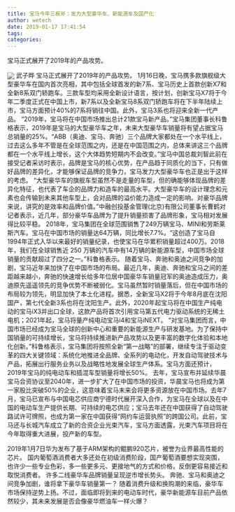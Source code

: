 ```yaml
---
title: 宝马今年三板斧：发力大型豪华车、新能源车及国产化
author: wetech
date: 2019-01-17 17:41:54
tags: 
categories: 
---
```

宝马正式展开了2019年的产品攻势。
<!-- more -->
<img align="center" border="0" src="https://imgcdn.yicai.com/uppics/images/2019/01/a43c427fddb92056edcffeab60174786.jpg" />
武子晔
宝马正式展开了2019年的产品攻势。
1月16日晚，宝马携多款旗舰级大型豪华车在国内首次亮相，其中包括全球首发的新7系、宝马历史上首款创新X7和全新8系双门轿跑车。三款车型均采用全新设计语言，按计划，创新宝马X7将于今年二季度正式在中国上市，新7系以及全新宝马8系双门轿跑车将在下半年陆续上市，宝马方面预计40%的7系将销往中国。此外，宝马3系也将迎来全新一代产品。
“2019年，宝马将在中国市场推出总计21款宝马新产品。”宝马集团董事长科鲁格表示，2019年是宝马的大型豪华车之年，未来大型豪华车销量将有望占据宝马总销量的25%。“ABB（奥迪、宝马、奔驰）三个品牌大家都处在一个水平线上，过去这么多年不管是在全球范围之内，还是在中国范围之内，总体来讲这三个品牌都在一个水平线上增长，这个大体趋势短期内不会改变。”宝马中国总裁刘智此前在接受记者采访时表示，品牌是宝马的核心优势，在产品趋于同质化的当下，只有做好品牌的差异化，才能够保证品牌的竞争力，宝马发力大型豪华车也正是出于这样的考虑。
“大型豪华车的旗舰车型虽然不是走量的车型，但的确能够体现品牌的差异化特征，也代表了车企的品牌力和造车的最高水平。大型豪华车的设计理念和元素也会传输到未来其他车型上，会对品牌的溢价能力造成一定的影响。对豪华品牌来说，讲究的是效率和品牌价值。”中融创投基金管理(北京)有限公司董事长曹鹤对记者表示，近几年，部分豪华车品牌为了提升销量损害了品牌形象，宝马相对发展得比较平稳。
2018年，宝马集团在全球范围销售了249万辆宝马、MINI和劳斯莱斯汽车。宝马在中国市场的销量达64万辆，同比增长7.7%。“这创造了宝马自1994年正式入华以来最好的销量纪录，也使宝马在华累积销量超过400万。2018 年，我们在全球销售近 250 万辆的汽车中有14万辆的新能源车型，中国市场全球销量的贡献超过了四分之一。”科鲁格表示。
随着宝马、奔驰和奥迪之间竞争的加剧，宝马近年来加快了在中国市场的布局。最近几年，奥迪、奔驰和宝马之间的差距越来越小，奔驰的快速增长给多年位居中国豪华车销量冠军的奥迪造成压力，奥迪原先遥遥领先的竞争优势不断被弱化。宝马虽然暂时销量落后，但在中国市场的布局较为领先，明显加快了本土化进程。据悉，全新宝马X2将于今年8月底在沈阳国产，第七代全新3系也将在沈阳生产。此外，2020年起宝马将在中国生产纯电动的宝马iX3并出口全球，这款产品将首次引用宝马第五代电力驱动系统的无稀土电机；2021年起，宝马将量产纯电动宝马i4和宝马iNEXT。
“对宝马集团而言，中国市场已经成为宝马全球的创新中心和重要的新能源生产与研发基地。为了保持中国销量的可持续增长，宝马将持续推进新产品攻势以及更丰富的数字化体验和本地化创新。”科鲁格表示，宝马集团将按照全新“第一战略”的部署，继续专注于驱动变革的四大关键领域：系统化地推进全品牌、全系列的电动化，开发自动驾驶技术与产品，拓展出行服务业务以及战略性地发展全球生产体系。宝马方面还预计，2019年宝马的纯电动车和插混车型销量将增长50%。
去年，宝马宣布并延续华晨宝马合资协议至2040年，进一步扩大了在中国市场的投资，华晨宝马也将成为第一家股比突破50%的企业，这意味着宝马未来会将更多资源放在中国市场。去年7月，宝马已宣布与中国电芯供应商宁德时代展开深入合作，为宝马在全球以及在中国的电动车生产提供长期、可持续的电芯供应；宝马去年还在中国获得了自动驾驶路试许可牌照，也成为第一家在中国获得“网约车运营执照”的跨国公司。此前，宝马还与长城汽车成立了新的合资企业光束汽车，宝马方面透露，光束汽车项目将在今年取得重大进展，投产新的车型。
 
 
2019年1月7日华为发布了基于ARM架构的鲲鹏920芯片，被誉为业界最高性能的芯片。
国内葡萄酒消费者大多还处在初级消费阶段，国产葡萄酒要想实现突围，也许少一些专业色彩，多一些更多元、更接地气的方式和价格，反倒更容易接近和取悦消费者。
许多二线豪华车品牌销量呈现逆市增长势头。
奔驰、宝马和奥迪之间竞争加剧，谁将拿下豪华车销量第一？
随着消费升级和换购潮的来临，豪华车市场保持逆势上扬。不过，面临即将到来的电动车时代，豪华新能源车目前产品依然较少，其未来发展是否会像豪华燃油车一样火爆？

